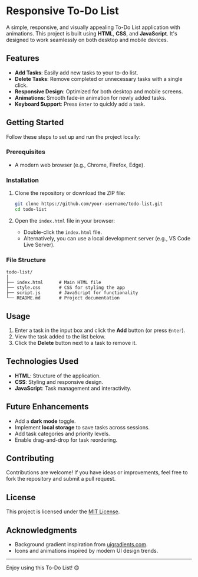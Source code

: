 
# Responsive To-Do List

A simple, responsive, and visually appealing To-Do List application with animations. This project is built using **HTML**, **CSS**, and **JavaScript**. It's designed to work seamlessly on both desktop and mobile devices.

## Features

- **Add Tasks**: Easily add new tasks to your to-do list.
- **Delete Tasks**: Remove completed or unnecessary tasks with a single click.
- **Responsive Design**: Optimized for both desktop and mobile screens.
- **Animations**: Smooth fade-in animation for newly added tasks.
- **Keyboard Support**: Press `Enter` to quickly add a task.


## Getting Started

Follow these steps to set up and run the project locally:

### Prerequisites

- A modern web browser (e.g., Chrome, Firefox, Edge).

### Installation

1. Clone the repository or download the ZIP file:
   ```bash
   git clone https://github.com/your-username/todo-list.git
   cd todo-list
   ```

2. Open the `index.html` file in your browser:
   - Double-click the `index.html` file.
   - Alternatively, you can use a local development server (e.g., VS Code Live Server).

### File Structure

```
todo-list/
│
├── index.html      # Main HTML file
├── style.css       # CSS for styling the app
├── script.js       # JavaScript for functionality
└── README.md       # Project documentation
```

## Usage

1. Enter a task in the input box and click the **Add** button (or press `Enter`).
2. View the task added to the list below.
3. Click the **Delete** button next to a task to remove it.


## Technologies Used

- **HTML**: Structure of the application.
- **CSS**: Styling and responsive design.
- **JavaScript**: Task management and interactivity.

## Future Enhancements

- Add a **dark mode** toggle.
- Implement **local storage** to save tasks across sessions.
- Add task categories and priority levels.
- Enable drag-and-drop for task reordering.

## Contributing

Contributions are welcome! If you have ideas or improvements, feel free to fork the repository and submit a pull request.

## License

This project is licensed under the [MIT License](LICENSE).

## Acknowledgments

- Background gradient inspiration from [uigradients.com](https://uigradients.com/).
- Icons and animations inspired by modern UI design trends.

---

Enjoy using this To-Do List! 😊
